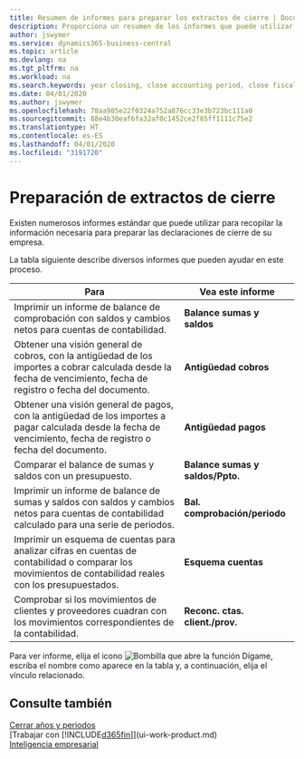```yaml
---
title: Resumen de informes para preparar los extractos de cierre | Documentos de Microsoft
description: Proporciona un resumen de los informes que puede utilizar para recopilar la información necesaria para preparar los extractos de cierre de su empresa cuando cierre el ejercicio.
author: jswymer
ms.service: dynamics365-business-central
ms.topic: article
ms.devlang: na
ms.tgt_pltfrm: na
ms.workload: na
ms.search.keywords: year closing, close accounting period, close fiscal year, aging, creditor payments, vendor payments, assets, liabilities, equity, analysis, reporting, financial report, business intelligence, BI, Power Bi, KPI
ms.date: 04/01/2020
ms.author: jswymer
ms.openlocfilehash: 78aa985e22f0324a752a876cc33e3b723bc111a0
ms.sourcegitcommit: 88e4b30eaf6fa32af0c1452ce2f85ff1111c75e2
ms.translationtype: HT
ms.contentlocale: es-ES
ms.lasthandoff: 04/01/2020
ms.locfileid: "3191720"
---
```

# <a name="preparing-closing-statements"></a>Preparación de extractos de cierre
Existen numerosos informes estándar que puede utilizar para recopilar la información necesaria para preparar las declaraciones de cierre de su empresa.

La tabla siguiente describe diversos informes que pueden ayudar en este proceso.  

| Para | Vea este informe |
| --- | --- |
| Imprimir un informe de balance de comprobación con saldos y cambios netos para cuentas de contabilidad. |**Balance sumas y saldos** |
| Obtener una visión general de cobros, con la antigüedad de los importes a cobrar calculada desde la fecha de vencimiento, fecha de registro o fecha del documento. |**Antigüedad cobros** |
| Obtener una visión general de pagos, con la antigüedad de los importes a pagar calculada desde la fecha de vencimiento, fecha de registro o fecha del documento. |**Antigüedad pagos** |
| Comparar el balance de sumas y saldos con un presupuesto. |**Balance sumas y saldos/Ppto.** |
| Imprimir un informe de balance de sumas y saldos con saldos y cambios netos para cuentas de contabilidad calculado para una serie de periodos. |**Bal. comprobación/periodo** |
| Imprimir un esquema de cuentas para analizar cifras en cuentas de contabilidad o comparar los movimientos de contabilidad reales con los presupuestados. |**Esquema cuentas** |
| Comprobar si los movimientos de clientes y proveedores cuadran con los movimientos correspondientes de la contabilidad. |**Reconc. ctas. client./prov.** |

Para ver informe, elija el icono ![Bombilla que abre la función Dígame](media/ui-search/search_small.png "Dígame qué desea hacer"), escriba el nombre como aparece en la tabla y, a continuación, elija el vínculo relacionado.

## <a name="see-also"></a>Consulte también
[Cerrar años y periodos](year-close-years-periods.md)  
[Trabajar con [!INCLUDE[d365fin](includes/d365fin_md.md)]](ui-work-product.md)  
[Inteligencia empresarial](bi.md)
